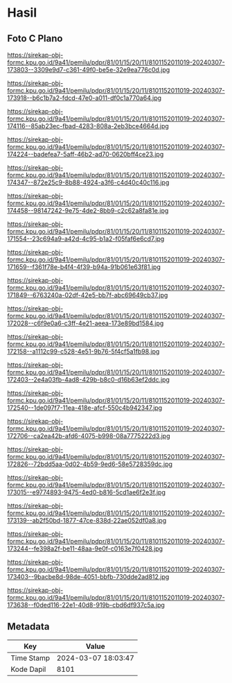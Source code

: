 # Hasil

## Foto C Plano

https://sirekap-obj-formc.kpu.go.id/9a41/pemilu/pdpr/81/01/15/20/11/8101152011019-20240307-173803--3309e9d7-c361-49f0-be5e-32e9ea776c0d.jpg

https://sirekap-obj-formc.kpu.go.id/9a41/pemilu/pdpr/81/01/15/20/11/8101152011019-20240307-173918--b6c1b7a2-fdcd-47e0-a011-df0c1a770a64.jpg

https://sirekap-obj-formc.kpu.go.id/9a41/pemilu/pdpr/81/01/15/20/11/8101152011019-20240307-174116--85ab23ec-fbad-4283-808a-2eb3bce4664d.jpg

https://sirekap-obj-formc.kpu.go.id/9a41/pemilu/pdpr/81/01/15/20/11/8101152011019-20240307-174224--badefea7-5aff-46b2-ad70-0620bff4ce23.jpg

https://sirekap-obj-formc.kpu.go.id/9a41/pemilu/pdpr/81/01/15/20/11/8101152011019-20240307-174347--872e25c9-8b88-4924-a3f6-c4d40c40c116.jpg

https://sirekap-obj-formc.kpu.go.id/9a41/pemilu/pdpr/81/01/15/20/11/8101152011019-20240307-174458--98147242-9e75-4de2-8bb9-c2c62a8fa81e.jpg

https://sirekap-obj-formc.kpu.go.id/9a41/pemilu/pdpr/81/01/15/20/11/8101152011019-20240307-171554--23c694a9-a42d-4c95-b1a2-f05faf6e6cd7.jpg

https://sirekap-obj-formc.kpu.go.id/9a41/pemilu/pdpr/81/01/15/20/11/8101152011019-20240307-171659--f361f78e-b4f4-4f39-b94a-91b061e63f81.jpg

https://sirekap-obj-formc.kpu.go.id/9a41/pemilu/pdpr/81/01/15/20/11/8101152011019-20240307-171849--6763240a-02df-42e5-bb7f-abc69649cb37.jpg

https://sirekap-obj-formc.kpu.go.id/9a41/pemilu/pdpr/81/01/15/20/11/8101152011019-20240307-172028--c6f9e0a6-c3ff-4e21-aeea-173e89bd1584.jpg

https://sirekap-obj-formc.kpu.go.id/9a41/pemilu/pdpr/81/01/15/20/11/8101152011019-20240307-172158--a1112c99-c528-4e51-9b76-5f4cf5a1fb98.jpg

https://sirekap-obj-formc.kpu.go.id/9a41/pemilu/pdpr/81/01/15/20/11/8101152011019-20240307-172403--2e4a03fb-4ad8-429b-b8c0-d16b63ef2ddc.jpg

https://sirekap-obj-formc.kpu.go.id/9a41/pemilu/pdpr/81/01/15/20/11/8101152011019-20240307-172540--1de097f7-11ea-418e-afcf-550c4b942347.jpg

https://sirekap-obj-formc.kpu.go.id/9a41/pemilu/pdpr/81/01/15/20/11/8101152011019-20240307-172706--ca2ea42b-afd6-4075-b998-08a7775222d3.jpg

https://sirekap-obj-formc.kpu.go.id/9a41/pemilu/pdpr/81/01/15/20/11/8101152011019-20240307-172826--72bdd5aa-0d02-4b59-9ed6-58e5728359dc.jpg

https://sirekap-obj-formc.kpu.go.id/9a41/pemilu/pdpr/81/01/15/20/11/8101152011019-20240307-173015--e9774893-9475-4ed0-b816-5cd1ae6f2e3f.jpg

https://sirekap-obj-formc.kpu.go.id/9a41/pemilu/pdpr/81/01/15/20/11/8101152011019-20240307-173139--ab2f50bd-1877-47ce-838d-22ae052df0a8.jpg

https://sirekap-obj-formc.kpu.go.id/9a41/pemilu/pdpr/81/01/15/20/11/8101152011019-20240307-173244--fe398a2f-be11-48aa-9e0f-c0163e7f0428.jpg

https://sirekap-obj-formc.kpu.go.id/9a41/pemilu/pdpr/81/01/15/20/11/8101152011019-20240307-173403--9bacbe8d-98de-4051-bbfb-730dde2ad812.jpg

https://sirekap-obj-formc.kpu.go.id/9a41/pemilu/pdpr/81/01/15/20/11/8101152011019-20240307-173638--f0ded116-22e1-40d8-919b-cbd6df937c5a.jpg


## Metadata

| Key        | Value               |
| ---------- | ------------------- |
| Time Stamp | 2024-03-07 18:03:47 |
| Kode Dapil | 8101                |



